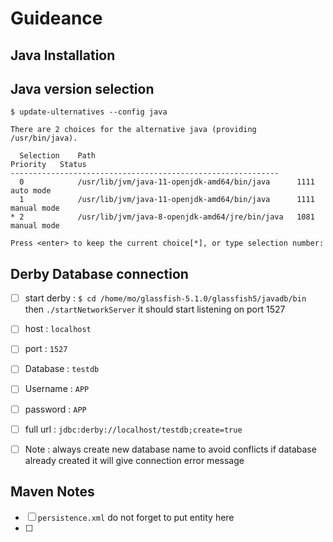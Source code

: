 # Guideance

## Java Installation



## Java version selection
`$ update-ulternatives --config java`

```
There are 2 choices for the alternative java (providing /usr/bin/java).

  Selection    Path                                            Priority   Status
------------------------------------------------------------
  0            /usr/lib/jvm/java-11-openjdk-amd64/bin/java      1111      auto mode
  1            /usr/lib/jvm/java-11-openjdk-amd64/bin/java      1111      manual mode
* 2            /usr/lib/jvm/java-8-openjdk-amd64/jre/bin/java   1081      manual mode

Press <enter> to keep the current choice[*], or type selection number: 
```



## Derby Database connection

- [ ] start derby  : `$ cd /home/mo/glassfish-5.1.0/glassfish5/javadb/bin` then `./startNetworkServer` it should start listening on port 1527 
- [ ] host         : `localhost`
- [ ] port         : `1527`
- [ ] Database     : `testdb`
- [ ] Username     : `APP`
- [ ] password     : `APP`
- [ ] full url     : `jdbc:derby://localhost/testdb;create=true` 
- [ ] Note         : always create new database name to avoid conflicts if database already created it will give connection error message 


## Maven Notes
- [ ] `persistence.xml` do not forget to put entity here 
- [ ] 
